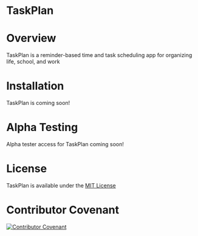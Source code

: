 <!-- Name -->
# TaskPlan

<!-- One-liner explaining the purpose of the module -->
# Overview
TaskPlan is a reminder-based time and task scheduling app for organizing life, school, and work

<!-- Necessary background context & links -->

<!-- Potentially unfamiliar terms link to informative sources -->

<!-- Clear, runnable example of usage -->

<!-- Installation instructions -->
# Installation
TaskPlan is coming soon!

<!-- Alpha testers -->
# Alpha Testing
Alpha tester access for TaskPlan coming soon!

<!-- Caveats and limitations mentioned up-front -->

<!-- License -->
# License
TaskPlan is available under the [MIT License](https://github.com/ajb601/TaskPlan/blob/3c0d6781131d40e57959ec7c80dda8a784469fa5/LICENSE.md)

# Contributor Covenant
[![Contributor Covenant](https://img.shields.io/badge/Contributor%20Covenant-2.1-4baaaa.svg)](CONDUCT.md)
